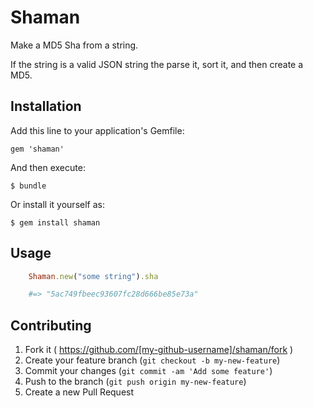 # Shaman

Make a MD5 Sha from a string.

If the string is a valid JSON string the parse it, sort it, and then create a
MD5.
## Installation

Add this line to your application's Gemfile:

    gem 'shaman'

And then execute:

    $ bundle

Or install it yourself as:

    $ gem install shaman

## Usage

```ruby
    Shaman.new("some string").sha

    #=> "5ac749fbeec93607fc28d666be85e73a"
```

## Contributing

1. Fork it ( https://github.com/[my-github-username]/shaman/fork )
2. Create your feature branch (`git checkout -b my-new-feature`)
3. Commit your changes (`git commit -am 'Add some feature'`)
4. Push to the branch (`git push origin my-new-feature`)
5. Create a new Pull Request
